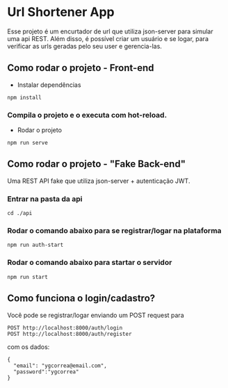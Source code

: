
# Url Shortener App

Esse projeto é um encurtador de url que utiliza json-server para simular uma api REST. Além disso, é possível criar um usuário e se logar, para verificar as urls geradas pelo seu user e gerencia-las.

## Como rodar o projeto - Front-end
- Instalar dependências
```
npm install
```

### Compila o projeto e o executa com hot-reload.
- Rodar o projeto
```
npm run serve
```
## Como rodar o projeto - "Fake Back-end"
Uma REST API fake que utiliza json-server + autenticação JWT. 

### Entrar na pasta da api
```
cd ./api 
```

### Rodar o comando abaixo para se registrar/logar na plataforma
```
npm run auth-start
```
### Rodar o comando abaixo para startar o servidor
```
npm run start
```
## Como funciona o login/cadastro?

Você pode se registrar/logar enviando um POST request para

```
POST http://localhost:8000/auth/login
POST http://localhost:8000/auth/register
```
com os dados:

```
{
  "email": "ygcorrea@email.com",
  "password":"ygcorrea"
}
```
